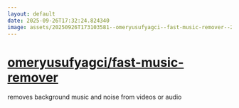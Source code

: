 ```yaml
---
layout: default
date: 2025-09-26T17:32:24.824340
image: assets/20250926T173103581--omeryusufyagci--fast-music-remover--20250926T173151966--cropped.png
---
```


# [omeryusufyagci/fast-music-remover](https://github.com/omeryusufyagci/fast-music-remover)

removes background music and noise from videos or audio
